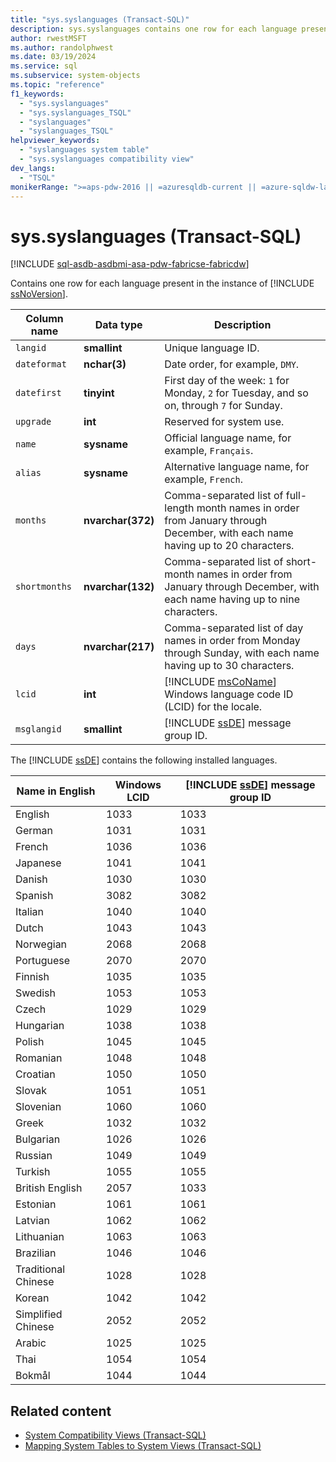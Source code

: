 ```yaml
---
title: "sys.syslanguages (Transact-SQL)"
description: sys.syslanguages contains one row for each language present in the instance of the SQL Server Database Engine.
author: rwestMSFT
ms.author: randolphwest
ms.date: 03/19/2024
ms.service: sql
ms.subservice: system-objects
ms.topic: "reference"
f1_keywords:
  - "sys.syslanguages"
  - "sys.syslanguages_TSQL"
  - "syslanguages"
  - "syslanguages_TSQL"
helpviewer_keywords:
  - "syslanguages system table"
  - "sys.syslanguages compatibility view"
dev_langs:
  - "TSQL"
monikerRange: ">=aps-pdw-2016 || =azuresqldb-current || =azure-sqldw-latest || >=sql-server-2016 || >=sql-server-linux-2017 || =azuresqldb-mi-current || =fabric"
---
```

# sys.syslanguages (Transact-SQL)

[!INCLUDE [sql-asdb-asdbmi-asa-pdw-fabricse-fabricdw](../../includes/applies-to-version/sql-asdb-asdbmi-asa-pdw-fabricse-fabricdw.md)]

Contains one row for each language present in the instance of [!INCLUDE [ssNoVersion](../../includes/ssnoversion-md.md)].

| Column name | Data type | Description |
| --- | --- | --- |
| `langid` | **smallint** | Unique language ID. |
| `dateformat` | **nchar(3)** | Date order, for example, `DMY`. |
| `datefirst` | **tinyint** | First day of the week: `1` for Monday, `2` for Tuesday, and so on, through `7` for Sunday. |
| `upgrade` | **int** | Reserved for system use. |
| `name` | **sysname** | Official language name, for example, `Français`. |
| `alias` | **sysname** | Alternative language name, for example, `French`. |
| `months` | **nvarchar(372)** | Comma-separated list of full-length month names in order from January through December, with each name having up to 20 characters. |
| `shortmonths` | **nvarchar(132)** | Comma-separated list of short-month names in order from January through December, with each name having up to nine characters. |
| `days` | **nvarchar(217)** | Comma-separated list of day names in order from Monday through Sunday, with each name having up to 30 characters. |
| `lcid` | **int** | [!INCLUDE [msCoName](../../includes/msconame-md.md)] Windows language code ID (LCID) for the locale. |
| `msglangid` | **smallint** | [!INCLUDE [ssDE](../../includes/ssde-md.md)] message group ID. |

The [!INCLUDE [ssDE](../../includes/ssde-md.md)] contains the following installed languages.

| Name in English | Windows LCID | [!INCLUDE [ssDE](../../includes/ssde-md.md)] message group ID |
| --- | --- | --- |
| English | 1033 | 1033 |
| German | 1031 | 1031 |
| French | 1036 | 1036 |
| Japanese | 1041 | 1041 |
| Danish | 1030 | 1030 |
| Spanish | 3082 | 3082 |
| Italian | 1040 | 1040 |
| Dutch | 1043 | 1043 |
| Norwegian | 2068 | 2068 |
| Portuguese | 2070 | 2070 |
| Finnish | 1035 | 1035 |
| Swedish | 1053 | 1053 |
| Czech | 1029 | 1029 |
| Hungarian | 1038 | 1038 |
| Polish | 1045 | 1045 |
| Romanian | 1048 | 1048 |
| Croatian | 1050 | 1050 |
| Slovak | 1051 | 1051 |
| Slovenian | 1060 | 1060 |
| Greek | 1032 | 1032 |
| Bulgarian | 1026 | 1026 |
| Russian | 1049 | 1049 |
| Turkish | 1055 | 1055 |
| British English | 2057 | 1033 |
| Estonian | 1061 | 1061 |
| Latvian | 1062 | 1062 |
| Lithuanian | 1063 | 1063 |
| Brazilian | 1046 | 1046 |
| Traditional Chinese | 1028 | 1028 |
| Korean | 1042 | 1042 |
| Simplified Chinese | 2052 | 2052 |
| Arabic | 1025 | 1025 |
| Thai | 1054 | 1054 |
| Bokmål | 1044 | 1044 |

## Related content

- [System Compatibility Views (Transact-SQL)](system-compatibility-views-transact-sql.md)
- [Mapping System Tables to System Views (Transact-SQL)](../system-tables/mapping-system-tables-to-system-views-transact-sql.md)
